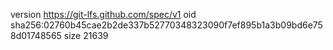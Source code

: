 version https://git-lfs.github.com/spec/v1
oid sha256:02760b45cae2b2de337b52770348323090f7ef895b1a3b09bd6e758d01748565
size 21639
